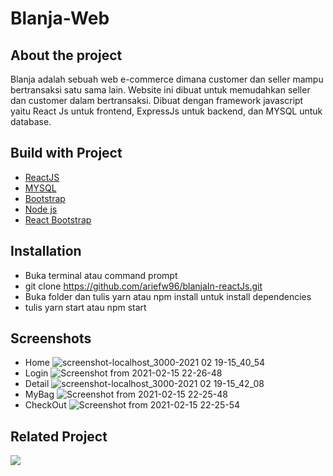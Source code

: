 # Blanja-Web

## About the project

Blanja adalah sebuah web e-commerce dimana customer dan seller mampu bertransaksi satu sama lain. Website ini dibuat untuk memudahkan seller dan customer dalam bertransaksi. Dibuat dengan framework javascript yaitu React Js untuk frontend, ExpressJs untuk backend, dan MYSQL untuk database.

## Build with Project
* [ReactJS](https://reactjs.org/)
* [MYSQL](https://www.mysql.com/)
* [Bootstrap](https://getbootstrap.com/)
* [Node js](https://nodejs.org/en/)
* [React Bootstrap](https://react-bootstrap.github.io/)

## Installation
* Buka terminal atau command prompt
* git clone https://github.com/ariefw96/blanjaIn-reactJs.git
* Buka folder dan tulis yarn atau npm install untuk install dependencies
* tulis yarn start atau npm start

## Screenshots
* Home
![screenshot-localhost_3000-2021 02 19-15_40_54](https://i.imgur.com/n3hRiyf.png)
* Login
![Screenshot from 2021-02-15 22-26-48](https://i.imgur.com/6X1QPry.png)
* Detail 
![screenshot-localhost_3000-2021 02 19-15_42_08](https://i.imgur.com/raYcznH.png)
* MyBag
![Screenshot from 2021-02-15 22-25-48](https://i.imgur.com/8ZzpVt8.png)
* CheckOut
![Screenshot from 2021-02-15 22-25-54](https://i.imgur.com/sg6Zkis.png)

## Related Project
<a href="https://github.com/agungl4/blanja-REST-revamped">
<img src="https://img.shields.io/badge/Blanja%20Backend-Repository-blue.svg?style=popout&logo=github"/>
</a>
